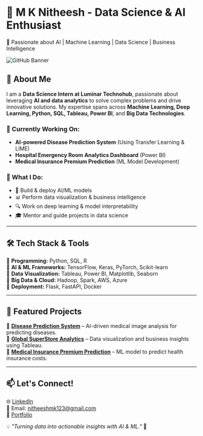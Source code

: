 # 📌 M K Nitheesh - Data Science & AI Enthusiast  
🚀 Passionate about AI | Machine Learning | Data Science | Business Intelligence  

![GitHub Banner](https://your-image-url.com) <!-- Optional: Add a banner image -->

## 👋 About Me  
I am a **Data Science Intern at Luminar Technohub**, passionate about leveraging **AI and data analytics** to solve complex problems and drive innovative solutions. My expertise spans across **Machine Learning, Deep Learning, Python, SQL, Tableau, Power BI**, and **Big Data Technologies**.  

### 🌟 Currently Working On:  
- **AI-powered Disease Prediction System** (Using Transfer Learning & LIME)  
- **Hospital Emergency Room Analytics Dashboard** (Power BI)  
- **Medical Insurance Premium Prediction** (ML Model Development)  

### 🎯 What I Do:  
- 🧠 Build & deploy AI/ML models  
- 📊 Perform data visualization & business intelligence  
- 🔍 Work on deep learning & model interpretability  
- 🎓 Mentor and guide projects in data science  

---

## 🛠 Tech Stack & Tools  
🔹 **Programming:** Python, SQL, R  
🔹 **AI & ML Frameworks:** TensorFlow, Keras, PyTorch, Scikit-learn  
🔹 **Data Visualization:** Tableau, Power BI, Matplotlib, Seaborn  
🔹 **Big Data & Cloud:** Hadoop, Spark, AWS, Azure  
🔹 **Deployment:** Flask, FastAPI, Docker  

---

## 📂 Featured Projects  
📌 **[Disease Prediction System](https://github.com/yourrepo)** – AI-driven medical image analysis for predicting diseases.  
📌 **[Global SuperStore Analytics](https://github.com/yourrepo)** – Data visualization and business insights using Tableau.  
📌 **[Medical Insurance Premium Prediction](https://github.com/yourrepo)** – ML model to predict health insurance costs.  

---

## 📫 Let's Connect!  
🌐 [LinkedIn](https://www.linkedin.com/in/m-k-nitheesh-67bb97258)   
📧 Email: nitheeshmk123@gmail.com  
📌 [Portfolio](https://mknitheeesh.github.io/Portifolio1/) 

💡 *"Turning data into actionable insights with AI & ML."* 🚀  
